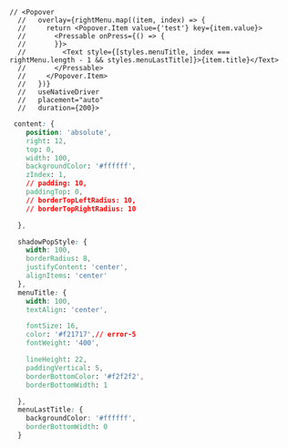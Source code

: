     // <Popover
      //   overlay={rightMenu.map((item, index) => {
      //     return <Popover.Item value={'test'} key={item.value}>
      //       <Pressable onPress={() => {
      //       }}>
      //         <Text style={[styles.menuTitle, index === rightMenu.length - 1 && styles.menuLastTitle]}>{item.title}</Text>
      //       </Pressable>
      //     </Popover.Item>
      //   })}
      //   useNativeDriver
      //   placement="auto"
      //   duration={200}>

<!-- EmptyPopup  Shadow -->

```css
 content: {
    position: 'absolute',
    right: 12,
    top: 0,
    width: 100,
    backgroundColor: '#ffffff',
    zIndex: 1,
    // padding: 10,
    paddingTop: 0,
    // borderTopLeftRadius: 10,
    // borderTopRightRadius: 10

  },

  shadowPopStyle: {
    width: 100,
    borderRadius: 8,
    justifyContent: 'center',
    alignItems: 'center'
  },
  menuTitle: {
    width: 100,
    textAlign: 'center',

    fontSize: 16,
    color: '#f21717',// error-5
    fontWeight: '400',

    lineHeight: 22,
    paddingVertical: 5,
    borderBottomColor: '#f2f2f2',
    borderBottomWidth: 1

  },
  menuLastTitle: {
    backgroundColor: '#ffffff',
    borderBottomWidth: 0
  }

```
